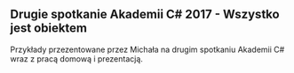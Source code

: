 ## Drugie spotkanie Akademii C# 2017 - Wszystko jest obiektem
Przykłady przezentowane przez Michała na drugim spotkaniu Akademii C# wraz z pracą domową i prezentacją.